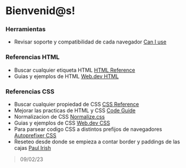 # Bienvenid@s!



### Herramientas
- Revisar soporte y compatibilidad de cada navegador [Can I use](https://caniuse.com/es6)

### Referencias HTML
- Buscar cualquier etiqueta HTML  [HTML Reference](https://htmlreference.io/)
- Guias y ejemplos de HTML [Web.dev HTML](https://web.dev/learn/html/)

### Referencias CSS
- Buscar cualquier propiedad de CSS  [CSS Reference](https://cssreference.io/)
- Mejorar las practicas de HTML y CSS  [Code Guide](https://codeguide.co/#css-syntax)
- Normalizacion de CSS [Normalize.css](https://necolas.github.io/normalize.css/)
- Guias y ejemplos de CSS [Web.dev CSS](https://web.dev/learn/css/)
- Para parsear codigo CSS a distintos prefijos de navegadores [Autoprefixer CSS](https://autoprefixer.github.io/)
- Reseteo desde donde se empieza a contar border y paddings de las cajas 
[Paul Irish](https://www.paulirish.com/2012/box-sizing-border-box-ftw/)


> 09/02/23
